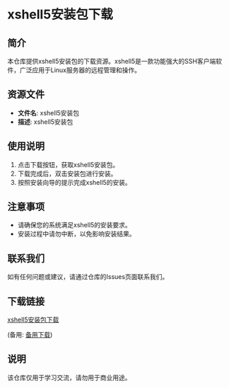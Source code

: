 # xshell5安装包下载

## 简介
本仓库提供xshell5安装包的下载资源。xshell5是一款功能强大的SSH客户端软件，广泛应用于Linux服务器的远程管理和操作。

## 资源文件
- **文件名**: xshell5安装包
- **描述**: xshell5安装包

## 使用说明
1. 点击下载按钮，获取xshell5安装包。
2. 下载完成后，双击安装包进行安装。
3. 按照安装向导的提示完成xshell5的安装。

## 注意事项
- 请确保您的系统满足xshell5的安装要求。
- 安装过程中请勿中断，以免影响安装结果。

## 联系我们
如有任何问题或建议，请通过仓库的Issues页面联系我们。

## 下载链接
[xshell5安装包下载](https://pan.quark.cn/s/4fa045353c84) 

(备用: [备用下载](https://pan.baidu.com/s/1xZf-KzSQGvS0VoQHlK_6ew?pwd=1234))

## 说明

该仓库仅用于学习交流，请勿用于商业用途。
